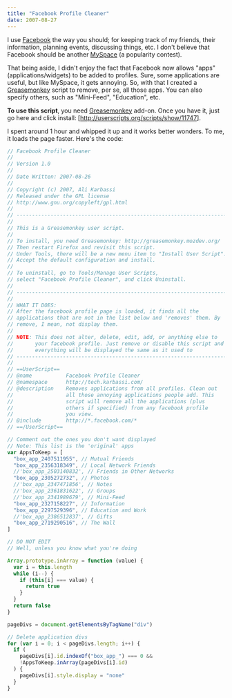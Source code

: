```yaml
---
title: "Facebook Profile Cleaner"
date: 2007-08-27
---
```


I use [Facebook] the way you should; for keeping track of my friends, their information, planning events, discussing things, etc. I don't believe that Facebook should be another [MySpace] (a popularity contest).

That being aside, I didn't enjoy the fact that Facebook now allows "apps" (applications/widgets) to be added to profiles. Sure, some applications are useful, but like MySpace, it gets annoying. So, with that I created a [Greasemonkey] script to remove, per se, all those apps. You can also specify others, such as "Mini-Feed", "Education", etc.

**To use this script**, you need [Greasemonkey] add-on. Once you have it, just go here and click install: [http://userscripts.org/scripts/show/11747].

I spent around 1 hour and whipped it up and it works better wonders. To me, it loads the page faster. Here's the code:

```javascript
// Facebook Profile Cleaner
//
// Version 1.0
//
// Date Written: 2007-08-26
//
// Copyright (c) 2007, Ali Karbassi
// Released under the GPL license
// http://www.gnu.org/copyleft/gpl.html
//
// --------------------------------------------------------------------
//
// This is a Greasemonkey user script.
//
// To install, you need Greasemonkey: http://greasemonkey.mozdev.org/
// Then restart Firefox and revisit this script.
// Under Tools, there will be a new menu item to "Install User Script".
// Accept the default configuration and install.
//
// To uninstall, go to Tools/Manage User Scripts,
// select "Facebook Profile Cleaner", and click Uninstall.
//
// --------------------------------------------------------------------
//
// WHAT IT DOES:
// After the facebook profile page is loaded, it finds all the
// applications that are not in the list below and 'removes' them. By
// remove, I mean, not display them.
//
// NOTE: This does not alter, delete, edit, add, or anything else to
//       your facebook profile. Just remove or disable this script and
//       everything will be displayed the same as it used to
// --------------------------------------------------------------------
//
// ==UserScript==
// @name           Facebook Profile Cleaner
// @namespace      http://tech.karbassi.com/
// @description    Removes applications from all profiles. Clean out
//                 all those annoying applications people add. This
//                 script will remove all the applications (plus
//                 others if specified) from any facebook profile
//                 you view.
// @include        http://*.facebook.com/*
// ==/UserScript==

// Comment out the ones you don't want displayed
// Note: This list is the 'original' apps
var AppsToKeep = [
  "box_app_2407511955", // Mutual Friends
  "box_app_2356318349", // Local Network Friends
  //'box_app_2503140832', // Friends in Other Networks
  "box_app_2305272732", // Photos
  //'box_app_2347471856', // Notes
  //'box_app_2361831622', // Groups
  //'box_app_2341989679', // Mini-Feed
  "box_app_2327158227", // Information
  "box_app_2297529396", // Education and Work
  //'box_app_2386512837', // Gifts
  "box_app_2719290516", // The Wall
]

// DO NOT EDIT
// Well, unless you know what you're doing

Array.prototype.inArray = function (value) {
  var i = this.length
  while (i--) {
    if (this[i] === value) {
      return true
    }
  }
  return false
}

pageDivs = document.getElementsByTagName("div")

// Delete application divs
for (var i = 0; i < pageDivs.length; i++) {
  if (
    pageDivs[i].id.indexOf("box_app_") === 0 &&
    !AppsToKeep.inArray(pageDivs[i].id)
  ) {
    pageDivs[i].style.display = "none"
  }
}
```

[facebook]: http://www.facebook.com
[myspace]: http://www.myspace.com
[greasemonkey]: https://addons.mozilla.org/en-US/firefox/addon/748
[http://userscripts.org/scripts/show/11747]: http://userscripts.org/scripts/show/11747
